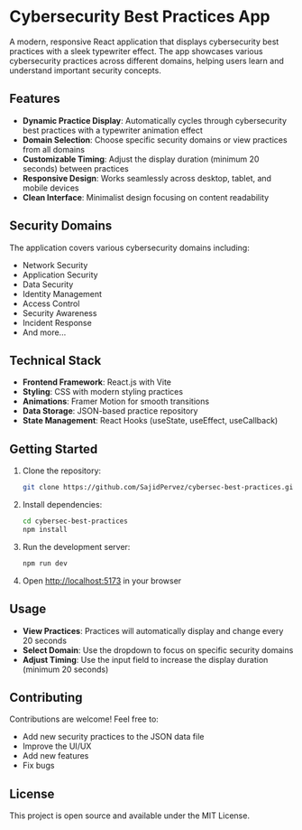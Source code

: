# Cybersecurity Best Practices App

A modern, responsive React application that displays cybersecurity best practices with a sleek typewriter effect. The app showcases various cybersecurity practices across different domains, helping users learn and understand important security concepts.

## Features

- **Dynamic Practice Display**: Automatically cycles through cybersecurity best practices with a typewriter animation effect
- **Domain Selection**: Choose specific security domains or view practices from all domains
- **Customizable Timing**: Adjust the display duration (minimum 20 seconds) between practices
- **Responsive Design**: Works seamlessly across desktop, tablet, and mobile devices
- **Clean Interface**: Minimalist design focusing on content readability

## Security Domains

The application covers various cybersecurity domains including:
- Network Security
- Application Security
- Data Security
- Identity Management
- Access Control
- Security Awareness
- Incident Response
- And more...

## Technical Stack

- **Frontend Framework**: React.js with Vite
- **Styling**: CSS with modern styling practices
- **Animations**: Framer Motion for smooth transitions
- **Data Storage**: JSON-based practice repository
- **State Management**: React Hooks (useState, useEffect, useCallback)

## Getting Started

1. Clone the repository:
   ```bash
   git clone https://github.com/SajidPervez/cybersec-best-practices.git
   ```

2. Install dependencies:
   ```bash
   cd cybersec-best-practices
   npm install
   ```

3. Run the development server:
   ```bash
   npm run dev
   ```

4. Open [http://localhost:5173](http://localhost:5173) in your browser

## Usage

- **View Practices**: Practices will automatically display and change every 20 seconds
- **Select Domain**: Use the dropdown to focus on specific security domains
- **Adjust Timing**: Use the input field to increase the display duration (minimum 20 seconds)

## Contributing

Contributions are welcome! Feel free to:
- Add new security practices to the JSON data file
- Improve the UI/UX
- Add new features
- Fix bugs

## License

This project is open source and available under the MIT License.
